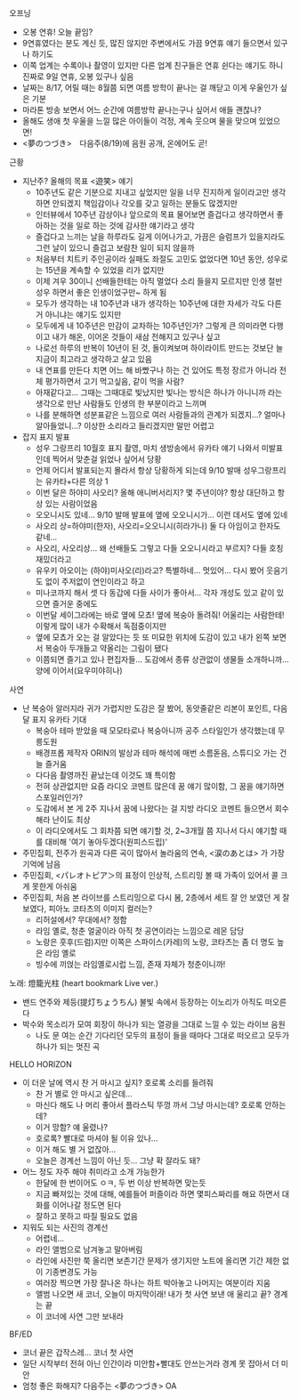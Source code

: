 오프닝
- 오봉 연휴! 오늘 끝임?
- 9연휴였다는 분도 계신 듯, 많진 않지만 주변에서도 가끔 9연휴 얘기 들으면서 있구나 하기도
- 이쪽 업계는 수록이나 촬영이 있지만 다른 업계 친구들은 연휴 쉰다는 얘기도 하니 진짜로 9일 연휴, 오봉 있구나 싶음
- 날짜는 8/17, 어릴 때는 8월쯤 되면 여름 방학이 끝나는 걸 깨닫고 이게 우울인가 싶은 기분
- 마라톤 방송 보면서 어느 순간에 여름방학 끝나는구나 싶어서 애들 괜찮나? 
- 올해도 생애 첫 우울을 느낄 많은 아이들이 걱정, 계속 웃으며 물을 맞으며 있었으면!
- <夢のつづき>　다음주(8/19)에 음원 공개, 온에어도 곧!

근황
- 지난주? 올해의 목표 <遊笑> 얘기
  - 10주년도 같은 기분으로 지내고 싶었지만 일을 너무 진지하게 일이라고만 생각하면 안되겠지 책임감이나 각오를 갖고 일하는 분들도 많겠지만
  - 인터뷰에서 10주년 감상이나 앞으로의 목표 물어보면 즐겁다고 생각하면서 좋아하는 것을 일로 하는 것에 감사한 얘기라고 생각
  - 즐겁다고 느끼는 날을 하루라도 길게 이어나가고, 가끔은 슬럼프가 있을지라도 그런 날이 있으니 즐겁고 보람찬 일이 되지 않을까
  - 처음부터 치트키 주인공이라 실패도 좌절도 고민도 없었다면 10년 동안, 성우로는 15년을 계속할 수 있었을 리가 없지만
  - 이제 겨우 30이니 선배들한테는 아직 멀었다 소리 들을지 모르지만 인생 절반 성우 하면서 좋은 인생이었구만~ 하게 됨
  - 모두가 생각하는 내 10주년과 내가 생각하는 10주년에 대한 자세가 각도 다른 거 아니냐는 얘기도 있지만
  - 모두에게 내 10주년은 만감이 교차하는 10주년인가? 그렇게 큰 의미라면 다행이고 내가 해온, 이어온 것들이 새삼 전해지고 있구나 싶고
  - 나로선 하루의 반복이 10년이 된 것, 돌이켜보며 하이라이트 만드는 것보단 늘 지금이 최고라고 생각하고 살고 있음
  - 내 연표를 만든다 치면 어느 해 바빴구나 하는 건 있어도 특정 장르가 아니라 전체 평가하면서 고기 먹고싶음, 같이 먹을 사람?
  - 아재같다고... 그때는 그때대로 빛났지만 빛나는 방식은 하나가 아니니까 라는 생각으로 만난 사람들도 인생의 한 부분이라고 느끼며
  - 나를 분해하면 성분표같은 느낌으로 여러 사람들과의 관계가 되겠지...? 얼마나 알아들었니...? 이상한 소리라고 들리겠지만 말만 어렵고
- 잡지 표지 발표
  - 성우 그랑프리 10월호 표지 촬영, 마치 생방송에서 유카타 얘기 나와서 미발표인데 찍어서 맞춘걸 읽었나 싶어서 당황
  - 언제 어디서 발표되는지 몰라서 항상 당황하게 되는데 9/10 발매 성우그랑프리는 유카타+다른 의상 1
  - 이번 달은 하야미 사오리? 올해 애니버서리지? 몇 주년이야? 항상 대단하고 항상 있는 사람이었음
  - 오오니시도 있네... 9/10 발매 발표에 옆에 오오니시가... 이런 데서도 옆에 있네
  - 사오리 상=하야미(한자), 사오리=오오니시(히라가나) 둘 다 아임이고 한자도 같네...
  - 사오리, 사오리상... 왜 선배들도 그렇고 다들 오오니시라고 부르지? 다들 호칭 재밌더라고
  - 유우키 아오이는 (하야)미사오(리)라고? 특별하네... 멋있어... 다시 봤어 웃음기도 없이 주저없이 연인이라고 하고
  - 미나코까지 해서 셋 다 동갑에 다들 사이가 좋아서... 각자 개성도 있고 같이 있으면 즐거운 중에도
  - 이번달 세이그라에는 바로 옆에 모쵸! 옆에 복숭아 돌려줘! 어울리는 사람한테! 이렇게 많이 내가 수확해서 독점중이지만
  - 옆에 모쵸가 오는 걸 알았다는 듯 또 미묘한 위치에 도감이 있고 내가 왼쪽 보면서 복숭아 두개들고 약올리는 그림이 됐다
  - 이쯤되면 즐기고 있나 편집자들... 도감에서 종류 상관없이 생물들 소개하니까... 양에 이어서(요우미야히나)

사연
- 난 복숭아 알러지라 귀가 가렵지만 도감은 잘 봤어, 동앗줄같은 리본이 포인트, 다음달 표지 유카타 기대
  - 복숭아 테마 받았을 때 모모타로나 복숭아니까 공주 스타일인가 생각했는데 무릉도원
  - 배경프롭 제작자 ORIN의 발상과 테마 해석에 매번 소름돋음, 스튜디오 가는 건 늘 즐거움
  - 다다음 촬영까진 끝났는데 이것도 꽤 특이함
  - 전혀 상관없지만 요즘 라디오 코멘트 많은데 꿈 얘기 많이함, 그 꿈을 얘기하면 스포일러인가?
  - 도감에서 본 게 2주 지나서 꿈에 나왔다는 걸 지방 라디오 코멘트 들으면서 회수해라 난이도 최상
  - 이 라디오에서도 그 회차쯤 되면 얘기할 것, 2~3개월 쯤 지나서 다시 얘기할 때를 대비해 '여기 놓아두겠다(원피스드립)'
- 주민집회, 전주가 원곡과 다른 곡이 많아서 놀라움의 연속, <涙のあとは> 가 가장 기억에 남음
- 주민집회, <パレオトピア＞의 표정이 인상적, 스트리밍 볼 때 가족이 있어서 콜 크게 못한게 아쉬움
- 주민집회, 처음 본 라이브를 스트리밍으로 다시 봄, 2층에서 세트 잘 안 보였던 게 잘 보였다, 피아노 코타츠의 이미지 컬러는?
  - 리허설에서? 무대에서? 정함
  - 라임 옐로, 청춘 얼굴이라 아직 첫 공연이라는 느낌으로 레몬 담당
  - 노랑은 훗후(드럼)지만 이쪽은 스파이스(카레)의 노랑, 코타츠는 좀 더 명도 높은 라임 옐로
  - 빙수에 끼얹는 라임옐로시럽 느낌, 존재 자체가 청춘이니까!

노래: 燈籠光柱 (heart bookmark Live ver.)
- 밴드 연주와 제등(提灯ちょうちん) 불빛 속에서 등장하는 이노리가 아직도 떠오른다
- 박수와 목소리가 모여 회장이 하나가 되는 열광을 그대로 느낄 수 있는 라이브 음원
  - 나도 문 여는 순간 기다리던 모두의 표정이 들을 때마다 그대로 떠오르고 모두가 하나가 되는 멋진 곡

HELLO HORIZON
- 이 더운 날에 역시 찬 거 마시고 싶지? 호로록 소리를 들려줘
  - 찬 거 별로 안 마시고 싶은데...
  - 마신다 해도 나 머리 좋아서 플라스틱 뚜껑 까서 그냥 마시는데? 호로록 안하는데?
  - 이거 망함? 얘 울렸나?
  - 호로록? 빨대로 마셔야 될 이유 있나...
  - 이거 해도 별 거 없잖아...
  - 오늘은 경계선 느낌이 아닌 듯... 그냥 확 잘라도 돼?
- 어느 정도 자주 해야 취미라고 소개 가능한가
  - 한달에 한 번이어도 ㅇㅋ, 두 번 이상 반복하면 맞는듯
  - 지금 빠져있는 것에 대해,  예를들어 퍼즐이라 하면 몇피스짜리를 해요 하면서 대화를 이어나갈 정도면 된다
  - 잘하고 못하고 따질 필요도 없음
- 지워도 되는 사진의 경계선
  - 어렵네... 
  - 라인 앨범으로 남겨놓고 말아버림
  - 라인에 사진만 쭉 올리면 보존기간 문제가 생기지만 노트에 올리면 기간 제한 없이 기종변경도 가능
  - 여러장 찍으면 가장 잘나온 하나는 하트 박아놓고 나머지는 여분이라 지움
  - 앨범 나오면 새 코너, 오늘이 마지막이래! 내가 첫 사연 보낸 애 울리고 끝? 경계는 끝
  - 이 코너에 사연 그만 보내라

BF/ED
- 코너 끝은 갑작스레... 코너 첫 사연
- 일단 시작부터 전혀 아닌 인간이라 미안함+빨대도 안쓰는거라 경계 못 잡아서 더 미안
- 엄청 좋은 화해지? 다음주는 <夢のつづき> OA
